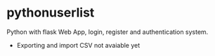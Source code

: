 # pythonuserlist

Python with flask Web App, login, register and authentication system.
* Exporting and import CSV not avaiable yet
